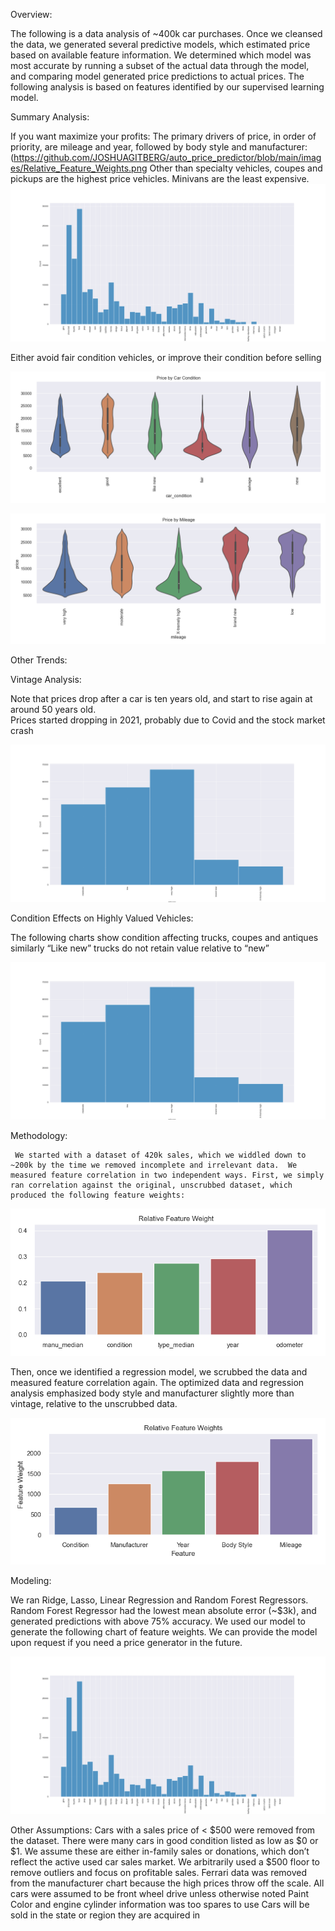 Overview:  

The following is a data analysis of ~400k car purchases.  Once we cleansed the data, we generated several predictive models, which estimated price based on available feature information.  We determined which model was most accurate by running a subset of the actual data through the model, and comparing model generated price predictions to actual prices.  The following analysis is based on features identified by our supervised learning model.

Summary Analysis:

If you want maximize your profits:
The primary drivers of price, in order of priority, are mileage and year, followed by body style and manufacturer:
(https://github.com/JOSHUAGITBERG/auto_price_predictor/blob/main/images/Relative_Feature_Weights.png
Other than specialty vehicles, coupes and pickups are the highest price vehicles.  Minivans are the least expensive.
![alt text](https://github.com/JOSHUAGITBERG/auto_price_predictor/blob/main/images/pricebybodytype.png)

Either avoid fair condition vehicles, or improve their condition before selling

![alt text](https://github.com/JOSHUAGITBERG/auto_price_predictor/blob/main/images/price_by_condition.png)

![alt text](https://github.com/JOSHUAGITBERG/auto_price_predictor/blob/main/images/price_by_mileage.png)

Other Trends:

Vintage Analysis:

Note that prices drop after a car is ten years old, and start to rise again at around 50 years old.  
Prices started dropping in 2021, probably due to Covid and the stock market crash

![alt text](https://github.com/JOSHUAGITBERG/auto_price_predictor/blob/main/images/Price_By_Year.png)

Condition  Effects on Highly Valued Vehicles:

The following charts show condition affecting trucks, coupes and antiques similarly
“Like new” trucks do not retain value relative to “new”

![alt text](https://github.com/JOSHUAGITBERG/auto_price_predictor/blob/main/images/Price_By_Year.png)




Methodology:

     We started with a dataset of 420k sales, which we widdled down to ~200k by the time we removed incomplete and irrelevant data.  We measured feature correlation in two independent ways. First, we simply ran correlation against the original, unscrubbed dataset, which produced the following feature weights:  

![alt text](https://github.com/JOSHUAGITBERG/auto_price_predictor/blob/main/images/Relative_Feature_Weights_Raw.png)

Then, once we identified a regression model, we scrubbed the data and measured feature correlation again.  The optimized data and regression analysis emphasized body style and manufacturer slightly more than vintage, relative to the unscrubbed data.  

![alt text](https://github.com/JOSHUAGITBERG/auto_price_predictor/blob/main/images/Relative_Feature_Weights_Scrubbed.png)

Modeling:

We ran Ridge, Lasso, Linear Regression and Random Forest Regressors.  Random Forest Regressor had the lowest mean absolute error (~$3k), and generated predictions with above 75% accuracy.  We used our model to generate the following chart of feature weights.  We can provide the model upon request if you need a price generator in the future. 

![alt text](https://github.com/JOSHUAGITBERG/auto_price_predictor/blob/main/images/Relative_Feature_Weights.png)

Other Assumptions:
 Cars with a sales price of < $500 were removed from the dataset.  There were many cars in good condition listed as low as $0 or $1.  We assume these are either in-family sales or donations, which don’t reflect the active used car sales market.  We arbitrarily used a $500 floor to remove outliers and focus on profitable sales. 
Ferrari data was removed from the manufacturer chart because the high prices throw off the scale.
All cars were assumed to be front wheel drive unless otherwise noted
Paint Color and engine cylinder information was too spares to use
Cars will be sold in the state or region they are acquired in

